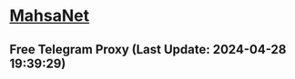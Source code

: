 
# [MahsaNet](https://t.me/mahsa_net)
## Free Telegram Proxy (Last Update: 2024-04-28 19:39:29)

    